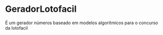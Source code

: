 # GeradorLotofacil
É um gerador números baseado em modelos algorítmicos para o concurso da lotofacil
